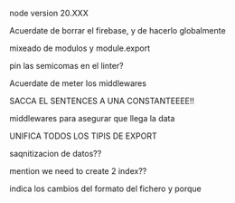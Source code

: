 node version 20.XXX

Acuerdate de borrar el firebase, y de hacerlo globalmente

mixeado de modulos y module.export

pin las semicomas en el linter?

Acuerdate de meter los middlewares

SACCA EL SENTENCES A UNA CONSTANTEEEE!!

middlewares para asegurar que llega la data

UNIFICA TODOS LOS TIPIS DE EXPORT

saqnitizacion de datos??

mention we need to create 2 index??

indica los cambios del formato del fichero y porque
